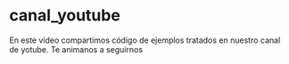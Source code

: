 # canal_youtube
En este video compartimos código de ejemplos tratados en nuestro canal de yotube.
Te animanos a seguirnos 
